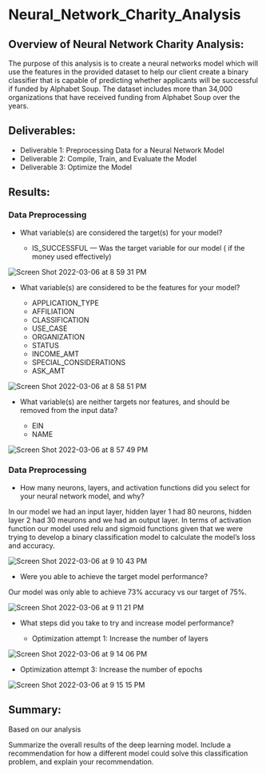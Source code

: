 # Neural_Network_Charity_Analysis

## Overview of Neural Network Charity Analysis: 

The purpose of this analysis is to create a neural networks model which will use the features in the provided dataset to help our client create a binary classifier that is capable of predicting whether applicants will be successful if funded by Alphabet Soup. The dataset includes more than 34,000 organizations that have received funding from Alphabet Soup over the years.

## Deliverables: 

* Deliverable 1: Preprocessing Data for a Neural Network Model
* Deliverable 2: Compile, Train, and Evaluate the Model
* Deliverable 3: Optimize the Model

## Results: 

### Data Preprocessing

* What variable(s) are considered the target(s) for your model?

    * IS_SUCCESSFUL — Was the target variable for our model ( if the money used effectively)

![Screen Shot 2022-03-06 at 8 59 31 PM](https://user-images.githubusercontent.com/91925639/156955136-b6796932-ed31-4197-acfb-6bac3c7c6aac.png)


* What variable(s) are considered to be the features for your model?

    * APPLICATION_TYPE
    * AFFILIATION
    * CLASSIFICATION
    * USE_CASE
    * ORGANIZATION
    * STATUS
    * INCOME_AMT
    * SPECIAL_CONSIDERATIONS
    * ASK_AMT

![Screen Shot 2022-03-06 at 8 58 51 PM](https://user-images.githubusercontent.com/91925639/156955048-8b488b58-dd76-42af-9f67-ebdde2fc615f.png)

    
* What variable(s) are neither targets nor features, and should be removed from the input data?

    * EIN
    * NAME

![Screen Shot 2022-03-06 at 8 57 49 PM](https://user-images.githubusercontent.com/91925639/156954953-587845b2-709b-4caa-9018-3e15753a5e24.png)


### Data Preprocessing

* How many neurons, layers, and activation functions did you select for your neural network model, and why?

In our model we had an input layer, hidden layer 1 had 80 neurons, hidden layer 2 had 30 meurons and we had an output layer. In terms of activation function our model used relu and sigmoid functions given that we were trying to develop a binary classification model to calculate the model’s loss and accuracy.

![Screen Shot 2022-03-06 at 9 10 43 PM](https://user-images.githubusercontent.com/91925639/156956003-78515b89-32bb-4026-b0f8-87c4b2414420.png)

* Were you able to achieve the target model performance?

Our model was only able to achieve 73% accuracy vs our target of 75%. 

![Screen Shot 2022-03-06 at 9 11 21 PM](https://user-images.githubusercontent.com/91925639/156956047-e64d3485-c658-405b-8758-af52c6bda52f.png)

* What steps did you take to try and increase model performance?
    
  * Optimization attempt 1: Increase the number of layers
  
![Screen Shot 2022-03-06 at 9 14 06 PM](https://user-images.githubusercontent.com/91925639/156956278-d2aa8431-19f4-40a9-a0c0-0bf9cb9a1fe9.png)

  * Optimization attempt 3: Increase the number of epochs
  
![Screen Shot 2022-03-06 at 9 15 15 PM](https://user-images.githubusercontent.com/91925639/156956370-14996e14-9947-4858-9a79-c3ffd9d51919.png)




## Summary: 

Based on our analysis 

Summarize the overall results of the deep learning model. Include a recommendation for how a different model could solve this classification problem, and explain your recommendation.

